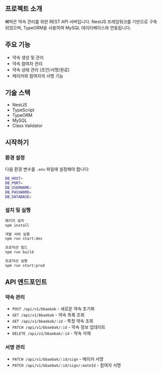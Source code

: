 ## 프로젝트 소개

뺴박은 약속 관리를 위한 REST API 서버입니다.
NestJS 프레임워크를 기반으로 구축되었으며,
TypeORM을 사용하여 MySQL 데이터베이스와 연동됩니다.

## 주요 기능

- 약속 생성 및 관리
- 약속 참여자 관리
- 약속 상태 관리 (초안/서명/완료)
- 메이커와 참여자의 서명 기능

## 기술 스택

- NestJS
- TypeScript
- TypeORM
- MySQL
- Class Validator

## 시작하기

### 환경 설정

다음 환경 변수를 `.env` 파일에 설정해야 합니다:

```bash
DB_HOST=
DB_PORT=
DB_USERNAME=
DB_PASSWORD=
DB_DATABASE=
```

### 설치 및 실행

```bash
패키지 설치
npm install

개발 서버 실행
npm run start:dev

프로덕션 빌드
npm run build

프로덕션 실행
npm run start:prod
```

## API 엔드포인트

### 약속 관리

- `POST /api/v1/bbaebak` - 새로운 약속 초기화
- `GET /api/v1/bbaebak` - 약속 목록 조회
- `GET /api/v1/bbaebak/:id` - 특정 약속 조회
- `PATCH /api/v1/bbaebak/:id` - 약속 정보 업데이트
- `DELETE /api/v1/bbaebak/:id` - 약속 삭제

### 서명 관리

- `PATCH /api/v1/bbaebak/:id/sign` - 메이커 서명
- `PATCH /api/v1/bbaebak/:id/sign/:mateId` - 참여자 서명
